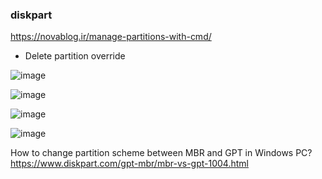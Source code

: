 ### diskpart 
https://novablog.ir/manage-partitions-with-cmd/ 
- Delete partition override

![image](https://github.com/user-attachments/assets/8b620ba6-ad9d-4088-9528-6fcb317af739)

![image](https://github.com/user-attachments/assets/ea8e6689-47c0-4613-9995-cece34fdb1f7)

![image](https://github.com/user-attachments/assets/de102590-7d11-4e4a-95fb-54130df36a07)

![image](https://github.com/user-attachments/assets/5a1e0673-1bd7-4ae6-b9d4-a3110b2ad764)




 
 

How to change partition scheme between MBR and GPT in Windows PC? 
https://www.diskpart.com/gpt-mbr/mbr-vs-gpt-1004.html 
